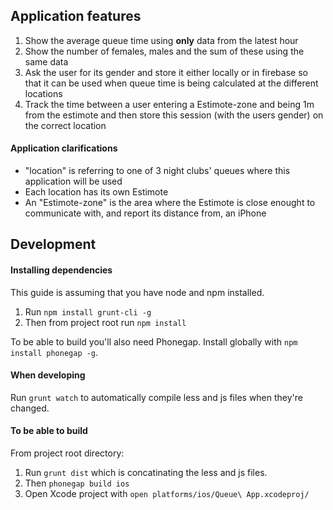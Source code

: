 ## Application features

1. Show the average queue time using **only** data from the latest hour
2. Show the number of females, males and the sum of these using the same data
3. Ask the user for its gender and store it either locally or in
firebase so that it can be used when queue time is being calculated at
the different locations
4. Track the time between a user entering a Estimote-zone and being 1m from
the estimote and then store this session (with the users gender) on the correct location


#### Application clarifications

- "location" is referring to one of 3 night clubs' queues
where this application will be used
- Each location has its own Estimote
- An "Estimote-zone" is the area where the Estimote is close
enought to communicate with, and report its distance from,
an iPhone

## Development

#### Installing dependencies

This guide is assuming that you have node and npm installed.

1. Run `npm install grunt-cli -g`
2. Then from project root run `npm install`

To be able to build you'll also need Phonegap. Install globally with `npm install phonegap -g`.

#### When developing

Run `grunt watch` to automatically compile less and js files when they're changed.

#### To be able to build

From project root directory:

1. Run `grunt dist` which is concatinating the less and js files.
2. Then `phonegap build ios`
3. Open Xcode project with `open platforms/ios/Queue\ App.xcodeproj/`
